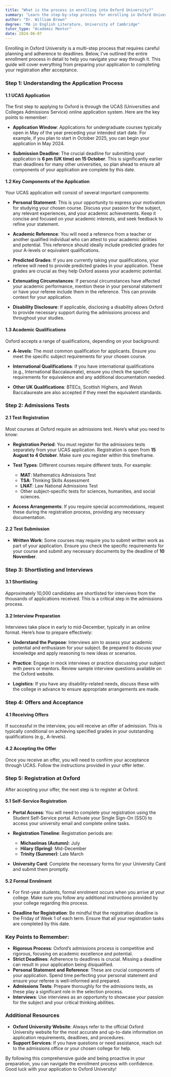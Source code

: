 ```yaml
---
title: "What is the process in enrolling into Oxford University?"
summary: "Learn the step-by-step process for enrolling in Oxford University, including application tips and registration details for prospective students."
author: "Dr. William Brown"
degree: "MA in English Literature, University of Cambridge"
tutor_type: "Academic Mentor"
date: 2024-06-07
---
```


Enrolling in Oxford University is a multi-step process that requires careful planning and adherence to deadlines. Below, I've outlined the entire enrollment process in detail to help you navigate your way through it. This guide will cover everything from preparing your application to completing your registration after acceptance.

### Step 1: Understanding the Application Process

#### 1.1 UCAS Application

The first step to applying to Oxford is through the UCAS (Universities and Colleges Admissions Service) online application system. Here are the key points to remember:

- **Application Window**: Applications for undergraduate courses typically open in May of the year preceding your intended start date. For example, if you plan to start in October 2025, you can begin your application in May 2024.
  
- **Submission Deadline**: The crucial deadline for submitting your application is **6 pm (UK time) on 15 October**. This is significantly earlier than deadlines for many other universities, so plan ahead to ensure all components of your application are complete by this date.

#### 1.2 Key Components of the Application

Your UCAS application will consist of several important components:

- **Personal Statement**: This is your opportunity to express your motivation for studying your chosen course. Discuss your passion for the subject, any relevant experiences, and your academic achievements. Keep it concise and focused on your academic interests, and seek feedback to refine your statement.

- **Academic Reference**: You will need a reference from a teacher or another qualified individual who can attest to your academic abilities and potential. This reference should ideally include predicted grades for your A-levels or equivalent qualifications.

- **Predicted Grades**: If you are currently taking your qualifications, your referee will need to provide predicted grades in your application. These grades are crucial as they help Oxford assess your academic potential.

- **Extenuating Circumstances**: If personal circumstances have affected your academic performance, mention these in your personal statement or have your referee include them in the reference. This can provide context for your application.

- **Disability Disclosure**: If applicable, disclosing a disability allows Oxford to provide necessary support during the admissions process and throughout your studies.

#### 1.3 Academic Qualifications

Oxford accepts a range of qualifications, depending on your background:

- **A-levels**: The most common qualification for applicants. Ensure you meet the specific subject requirements for your chosen course.

- **International Qualifications**: If you have international qualifications (e.g., International Baccalaureate), ensure you check the specific requirements for equivalence and any additional documentation needed.

- **Other UK Qualifications**: BTECs, Scottish Highers, and Welsh Baccalaureate are also accepted if they meet the equivalent standards.

### Step 2: Admissions Tests

#### 2.1 Test Registration

Most courses at Oxford require an admissions test. Here’s what you need to know:

- **Registration Period**: You must register for the admissions tests separately from your UCAS application. Registration is open from **15 August to 4 October**. Make sure you register within this timeframe.

- **Test Types**: Different courses require different tests. For example:
    - **MAT**: Mathematics Admissions Test
    - **TSA**: Thinking Skills Assessment
    - **LNAT**: Law National Admissions Test
    - Other subject-specific tests for sciences, humanities, and social sciences.

- **Access Arrangements**: If you require special accommodations, request these during the registration process, providing any necessary documentation.

#### 2.2 Test Submission

- **Written Work**: Some courses may require you to submit written work as part of your application. Ensure you check the specific requirements for your course and submit any necessary documents by the deadline of **10 November**.

### Step 3: Shortlisting and Interviews

#### 3.1 Shortlisting

Approximately 10,000 candidates are shortlisted for interviews from the thousands of applications received. This is a critical step in the admissions process.

#### 3.2 Interview Preparation

Interviews take place in early to mid-December, typically in an online format. Here’s how to prepare effectively:

- **Understand the Purpose**: Interviews aim to assess your academic potential and enthusiasm for your subject. Be prepared to discuss your knowledge and apply reasoning to new ideas or scenarios.

- **Practice**: Engage in mock interviews or practice discussing your subject with peers or mentors. Review sample interview questions available on the Oxford website.

- **Logistics**: If you have any disability-related needs, discuss these with the college in advance to ensure appropriate arrangements are made.

### Step 4: Offers and Acceptance

#### 4.1 Receiving Offers

If successful in the interview, you will receive an offer of admission. This is typically conditional on achieving specified grades in your outstanding qualifications (e.g., A-levels).

#### 4.2 Accepting the Offer

Once you receive an offer, you will need to confirm your acceptance through UCAS. Follow the instructions provided in your offer letter.

### Step 5: Registration at Oxford

After accepting your offer, the next step is to register at Oxford.

#### 5.1 Self-Service Registration

- **Portal Access**: You will need to complete your registration using the Student Self-Service portal. Activate your Single Sign-On (SSO) to access your university email and complete online tasks.

- **Registration Timeline**: Registration periods are:
    - **Michaelmas (Autumn)**: July
    - **Hilary (Spring)**: Mid-December
    - **Trinity (Summer)**: Late March

- **University Card**: Complete the necessary forms for your University Card and submit them promptly.

#### 5.2 Formal Enrolment

- For first-year students, formal enrolment occurs when you arrive at your college. Make sure you follow any additional instructions provided by your college regarding this process.

- **Deadline for Registration**: Be mindful that the registration deadline is the Friday of Week 1 of each term. Ensure that all your registration tasks are completed by this date.

### Key Points to Remember:

- **Rigorous Process**: Oxford’s admissions process is competitive and rigorous, focusing on academic excellence and potential.
- **Strict Deadlines**: Adherence to deadlines is crucial. Missing a deadline can result in your application being disqualified.
- **Personal Statement and Reference**: These are crucial components of your application. Spend time perfecting your personal statement and ensure your referee is well-informed and prepared.
- **Admissions Tests**: Prepare thoroughly for the admissions tests, as these play a significant role in the selection process.
- **Interviews**: Use interviews as an opportunity to showcase your passion for the subject and your critical thinking abilities.

### Additional Resources

- **Oxford University Website**: Always refer to the official Oxford University website for the most accurate and up-to-date information on application requirements, deadlines, and procedures.
- **Support Services**: If you have questions or need assistance, reach out to the admissions office or your chosen college for help.

By following this comprehensive guide and being proactive in your preparation, you can navigate the enrollment process with confidence. Good luck with your application to Oxford University!
    